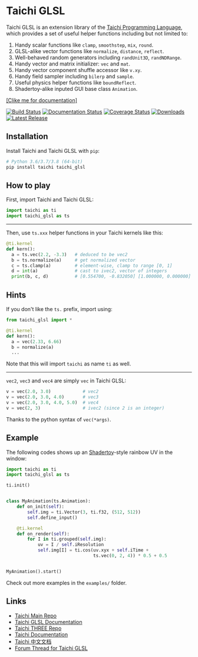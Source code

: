 Taichi GLSL
===========

Taichi GLSL is an extension library of the [Taichi Programming Language](https://github.com/taichi-dev/taichi), which provides a set of useful helper functions including but not limited to:

1. Handy scalar functions like ``clamp``, ``smoothstep``, ``mix``, ``round``.
2. GLSL-alike vector functions like ``normalize``, ``distance``, ``reflect``.
3. Well-behaved random generators including ``randUnit3D``, ``randNDRange``.
4. Handy vector and matrix initializer: ``vec`` and ``mat``.
5. Handy vector component shuffle accessor like ``v.xy``.
6. Handy field sampler including ``bilerp`` and ``sample``.
7. Useful physics helper functions like ``boundReflect``.
8. Shadertoy-alike inputed GUI base class ``Animation``.

[[Clike me for documentation]](https://taichi-glsl.readthedocs.io)

[![Build Status](https://img.shields.io/github/workflow/status/taichi-dev/taichi_glsl/Persubmit%20Checks)](https://github.com/taichi-dev/taichi_glsl/actions?query=workflow%3A%22Persubmit+Checks%22)
[![Documentation Status](https://readthedocs.org/projects/taichi-glsl/badge?version=latest)](https://taichi-glsl.readthedocs.io/en/latest)
[![Coverage Status](https://img.shields.io/codecov/c/github/taichi-dev/taichi_glsl)](https://codecov.io/gh/taichi-dev/taichi_glsl)
[![Downloads](https://pepy.tech/badge/taichi-glsl/month)](https://pepy.tech/project/taichi-glsl/month)
[![Latest Release](https://img.shields.io/github/v/release/taichi-dev/taichi_glsl)](https://github.com/taichi-dev/taichi_glsl/releases)


Installation
------------

Install Taichi and Taichi GLSL with `pip`:

```bash
# Python 3.6/3.7/3.8 (64-bit)
pip install taichi taichi_glsl
```


How to play
-----------

First, import Taichi and Taichi GLSL:
```py
import taichi as ti
import taichi_glsl as ts
```

---

Then, use `ts.xxx` helper functions in your Taichi kernels like this:
```py
@ti.kernel
def kern():
  a = ts.vec(2.2, -3.3)   # deduced to be vec2
  b = ts.normalize(a)     # get normalized vector
  c = ts.clamp(a)         # element-wise, clamp to range [0, 1]
  d = int(a)              # cast to ivec2, vector of integers
  print(b, c, d)          # [0.554700, -0.832050] [1.000000, 0.000000] [2, -3]
```

Hints
-----

If you don't like the `ts.` prefix, import using:

```py
from taichi_glsl import *

@ti.kernel
def kern():
  a = vec(2.33, 6.66)
  b = normalize(a)
  ...
```

Note that this will import `taichi` as name `ti` as well.

---

`vec2`, `vec3` and `vec4` are simply `vec` in Taichi GLSL:

```py
v = vec(2.0, 3.0)            # vec2
v = vec(2.0, 3.0, 4.0)       # vec3
v = vec(2.0, 3.0, 4.0, 5.0)  # vec4
v = vec(2, 3)                # ivec2 (since 2 is an integer)
```

Thanks to the python syntax of `vec(*args)`.

Example
-------

The following codes shows up an [Shadertoy](https://shadertoy.com/new)-style rainbow UV
in the window:

```py
import taichi as ti
import taichi_glsl as ts

ti.init()


class MyAnimation(ts.Animation):
    def on_init(self):
        self.img = ti.Vector(3, ti.f32, (512, 512))
        self.define_input()

    @ti.kernel
    def on_render(self):
        for I in ti.grouped(self.img):
            uv = I / self.iResolution
            self.img[I] = ti.cos(uv.xyx + self.iTime +
                                 ts.vec(0, 2, 4)) * 0.5 + 0.5


MyAnimation().start()
```

Check out more examples in the `examples/` folder.


Links
-----

* [Taichi Main Repo](https://github.com/taichi-dev/taichi)
* [Taichi GLSL Documentation](https://taichi-glsl.readthedocs.io)
* [Taichi THREE Repo](https://github.com/taichi-dev/taichi_three)
* [Taichi Documentation](https://taichi.readthedocs.io/en/stable)
* [Taichi 中文文档](https://taichi.readthedocs.io/zh_CN/stable)
* [Forum Thread for Taichi GLSL](https://forum.taichi.graphics/t/taichi-glsl-a-handy-extension-library-for-taichi/867)
